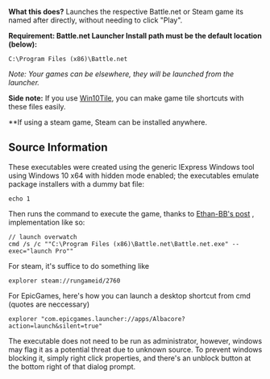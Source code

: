 <b>What this does?</b> Launches the respective Battle.net or Steam game its named after directly, without needing to click "Play".

**Requirement: Battle.net Launcher Install path must be the default location (below):**<br />

```C:\Program Files (x86)\Battle.net```

*Note: Your games can be elsewhere, they will be launched from the launcher.*

<b>Side note:</b> If you use <a href="https://forum.xda-developers.com/windows-10/development/win10tile-native-custom-windows-10-t3248677">Win10Tile</a>, you can make game tile shortcuts with these files easily.

**If using a steam game, Steam can be installed anywhere.

## Source Information

These executables were created using the generic IExpress Windows tool using Windows 10 x64 with hidden mode enabled; the executables emulate package installers with a dummy bat file:
```
echo 1
```

Then runs the command to execute the game, thanks to <a href="https://github.com/dafzor/bnetlauncher/issues/22#issuecomment-399788430">Ethan-BB's post</a> , implementation like so:
```
// launch overwatch
cmd /s /c ""C:\Program Files (x86)\Battle.net\Battle.net.exe" --exec="launch Pro""
```

For steam, it's suffice to do something like
```launch x
explorer steam://rungameid/2760
```

For EpicGames, here's how you can launch a desktop shortcut from cmd (quotes are neccessary)
```
explorer "com.epicgames.launcher://apps/Albacore?action=launch&silent=true"
```

The executable does not need to be run as administrator, however, windows may flag it as a potential threat due to unknown source. To prevent windows blocking it, simply right click properties, and there's an unblock button at the bottom right of that dialog prompt.
